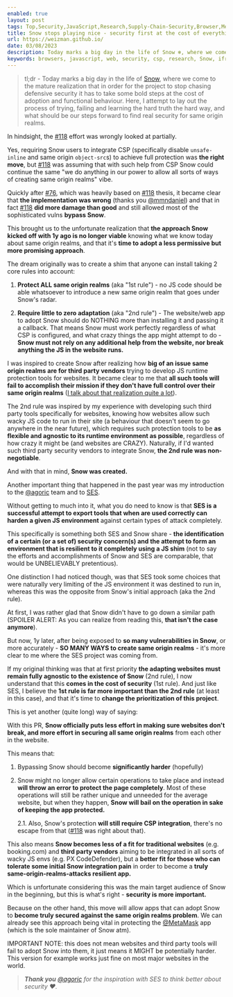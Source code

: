 ```yaml
---
enabled: true
layout: post
tags: Top,Security,JavaScript,Research,Supply-Chain-Security,Browser,MetaMask,LavaMoat
title: Snow stops playing nice - security first at the cost of everything else
url: https://weizman.github.io/
date: 03/08/2023
description: Today marks a big day in the life of Snow ❄️, where we come to the mature realization that in order for the project to stop chasing defensive security it has to take some bold steps at the cost of adoption and functional behaviour. Here, I attempt to lay out the process of trying, failing and learning the hard truth the hard way, and what should be our steps forward to find real security for same origin realms.
keywords: browsers, javascript, web, security, csp, research, Snow, iframe
---
```


> tl;dr - Today marks a big day in the life of [Snow](https://github.com/lavamoat/snow), where we come to the mature realization that in order for the project to stop chasing defensive security it has to take some bold steps at the cost of adoption and functional behaviour.
> Here, I attempt to lay out the process of trying, failing and learning the hard truth the hard way, and what should be our steps forward to find real security for same origin realms.

In hindsight, the [#118](https://github.com/LavaMoat/snow/pull/118) effort was wrongly looked at partially.

Yes, requiring Snow users to integrate CSP (specifically disable `unsafe-inline` and same origin `object-src`s) to achieve full protection was **the right move**, but [#118](https://github.com/LavaMoat/snow/pull/118) was assuming that with such help from CSP Snow could continue the same "we do anything in our power to allow all sorts of ways of creating same origin realms" vibe.

Quickly after [#76](https://github.com/LavaMoat/snow/pull/76), which was heavily based on [#118](https://github.com/LavaMoat/snow/pull/118) thesis, it became clear that **the implementation was wrong** (thanks you [@mmndaniel](https://github.com/mmndaniel)) and that in fact [#118](https://github.com/LavaMoat/snow/pull/118) **did more damage than good** and still allowed most of the sophisticated vulns **bypass Snow**.

This brought us to the unfortunate realization that **the approach Snow kicked off with 1y ago is no longer viable** knowing what we know today about same origin realms, and that it's **time to adopt a less permissive but more promising approach**.

The dream originally was to create a shim that anyone can install taking 2 core rules into account:

1. **Protect ALL same origin realms**  (aka "1st rule") - no JS code should be able whatsoever to introduce a new same origin realm that goes under Snow's radar.

2. **Require little to zero adaptation**  (aka "2nd rule") - The website/web app to adopt Snow should do NOTHING more than installing it and passing it a callback. That means Snow must work perfectly regardless of what CSP is configured, and what crazy things the app might attempt to do - **Snow must not rely on any additional help from the website, nor break anything the JS in the website runs.**

I was inspired to create Snow after realizing how **big of an issue same origin realms are for third party vendors** trying to develop JS runtime protection tools for websites. It became clear to me that **all such tools will fail to accomplish their mission if they don't have full control over their same origin realms** ([I talk about that realization quite a lot](https://www.youtube.com/watch?v=l2l_qnEhx3M)). 

The 2nd rule was inspired by my experience with developing such third party tools specifically for websites, knowing how websites allow such wacky JS code to run in their site (a behaviour that doesn't seem to go anywhere in the near future), which requires such protection tools to be **as flexible and agnostic to its runtime environment as possible**, regardless of how crazy it might be (and websites are CRAZY). Naturally, if I'd wanted such third party security vendors to integrate Snow, **the 2nd rule was non-negotiable**.

And with that in mind, **Snow was created.**

Another important thing that happened in the past year was my introduction to the [@agoric](https://github.com/agoric) team and to [SES](https://github.com/endojs/endo/tree/master/packages/ses#ses).

Without getting to much into it, what you do need to know is that **SES is a successful attempt to export tools that when are used correctly can harden a given JS environment** against certain types of attack completely.

This specifically is something both SES and Snow share - **the identification of a certain (or a set of) security concern(s) and the attempt to form an environment that is resilient to it completely using a JS shim** (not to say the efforts and accomplishments of Snow and SES are comparable, that would be UNBELIEVABLY pretentious).

One distinction I had noticed though, was that SES took some choices that were naturally very limiting of the JS environment it was destined to run in, whereas this was the opposite from Snow's initial approach (aka the 2nd rule).

At first, I was rather glad that Snow didn't have to go down a similar path (SPOILER ALERT: As you can realize from reading this, **that isn't the case anymore**).

But now, 1y later, after being exposed to **so many vulnerabilities in Snow**, or more accurately - **SO MANY WAYS to create same origin realms** - it's more clear to me where the SES project was coming from.

If my original thinking was that at first priority **the adapting websites must remain fully agnostic to the existence of Snow** (2nd rule), I now understand that this **comes in the cost of security** (1st rule). And just like SES, I believe the **1st rule is far more important than the 2nd rule** (at least in this case), and that it's time to **change the prioritization of this project**.

This is yet another (quite long) way of saying:

With this PR, **Snow officially puts less effort in making sure websites don't break, and more effort in securing all same origin realms** from each other in the website.

This means that:

1. Bypassing Snow should become **significantly harder** (hopefully)
2. Snow might no longer allow certain operations to take place and instead **will throw an error to protect the page completely**. Most of these operations will still be rather unique and unneeded for the average website, but when they happen, **Snow will bail on the operation in sake of keeping the app protected.**
	
 	2.1. Also, Snow's protection **will still require CSP integration**, there's no escape from that ([#118](https://github.com/LavaMoat/snow/pull/118) was right about that).

This also means **Snow becomes less of a fit for traditional websites** (e.g. booking.com) and **third party vendors** aiming to be integrated in all sorts of wacky JS envs (e.g. PX CodeDefender), but a **better fit for those who can tolerate some initial Snow integration pain** in order to become a **truly same-origin-realms-attacks resilient app.**

Which is unfortunate considering this was the main target audience of Snow in the beginning, but this is what's right - **security is more important.**

Because on the other hand, this move will allow apps that can adopt Snow to **become truly secured against the same origin realms problem**. We can already see this approach being vital in protecting the [@MetaMask](https://metamask.io) app (which is the sole maintainer of Snow atm).

IMPORTANT NOTE: this does not mean websites and third party tools will fail to adopt Snow into them, it just means it MIGHT be potentially harder. This version for example works just fine on most major websites in the world.

> _**Thank you** [@agoric](https://github.com/agoric) for the inspiration with SES to think better about security ❤️._
